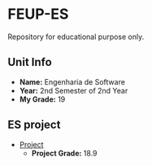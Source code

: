 # FEUP-ES
Repository for educational purpose only.

## Unit Info
- __Name:__ Engenharia de Software
- __Year:__ 2nd Semester of 2nd Year
- __My Grade:__ 19

## ES project
- [Project](project/README.md) 
  - __Project Grade:__ 18.9
